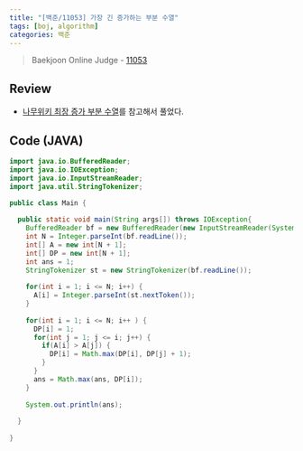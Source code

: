 ```yaml
---
title: "[백준/11053] 가장 긴 증가하는 부분 수열"
tags: [boj, algorithm]
categories: 백준
---
```

> Baekjoon Online Judge - [11053](https://www.acmicpc.net/problem/11053)

## Review
* [나무위키 최장 증가 부분 수열](https://namu.wiki/w/%EC%B5%9C%EC%9E%A5%20%EC%A6%9D%EA%B0%80%20%EB%B6%80%EB%B6%84%20%EC%88%98%EC%97%B4)를 참고해서 풀었다.

## Code (JAVA)
```java
import java.io.BufferedReader;
import java.io.IOException;
import java.io.InputStreamReader;
import java.util.StringTokenizer;

public class Main {
  
  public static void main(String args[]) throws IOException{
    BufferedReader bf = new BufferedReader(new InputStreamReader(System.in));
    int N = Integer.parseInt(bf.readLine());
    int[] A = new int[N + 1];
    int[] DP = new int[N + 1];
    int ans = 1;
    StringTokenizer st = new StringTokenizer(bf.readLine());
    
    for(int i = 1; i <= N; i++) {
      A[i] = Integer.parseInt(st.nextToken());
    }
    
    for(int i = 1; i <= N; i++ ) {
      DP[i] = 1;
      for(int j = 1; j <= i; j++) {
        if(A[i] > A[j]) {
          DP[i] = Math.max(DP[i], DP[j] + 1);
        }
      }
      ans = Math.max(ans, DP[i]);
    }
    
    System.out.println(ans);
    
  }
  
}
```